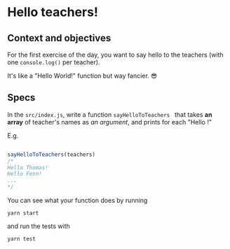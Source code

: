 # Hello teachers!

## Context and objectives

For the first exercise of the day, you want to say hello to the teachers (with one `console.log()` per teacher).

It's like a "Hello World!" function but way fancier. 😎

## Specs

In the `src/index.js`, write a function `sayHelloToTeachers ` that takes **an array** of teacher's names as _an argument_, and prints for each "Hello <teacherName>!"

E.g.

```javascript

sayHelloToTeachers(teachers)
/*
Hello Thomas!
Hello Fenn!
...
*/

```

You can see what your function does by running

```shell
yarn start
```

and run the tests with

```shell
yarn test
```
